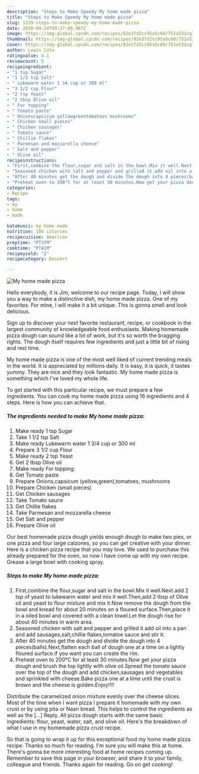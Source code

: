 ```yaml
---
description: "Steps to Make Speedy My home made pizza"
title: "Steps to Make Speedy My home made pizza"
slug: 1229-steps-to-make-speedy-my-home-made-pizza
date: 2020-04-24T09:37:08.967Z
image: https://img-global.cpcdn.com/recipes/82e3fd2cc95a5c60/751x532cq70/my-home-made-pizza-recipe-main-photo.jpg
thumbnail: https://img-global.cpcdn.com/recipes/82e3fd2cc95a5c60/751x532cq70/my-home-made-pizza-recipe-main-photo.jpg
cover: https://img-global.cpcdn.com/recipes/82e3fd2cc95a5c60/751x532cq70/my-home-made-pizza-recipe-main-photo.jpg
author: Lewis Cole
ratingvalue: 4.1
reviewcount: 5
recipeingredient:
- "1 tsp Sugar"
- "1 1/2 tsp Salt"
- " Lukewarm water 1 34 cup or 300 ml"
- "3 1/2 cup Flour"
- "2 tsp Yeast"
- "2 tbsp Olive oil"
- " For topping"
- " Tomato paste"
- " Onionscapsicum yellowgreentomatoes mushrooms"
- " Chicken small pieces"
- " Chicken sausages"
- " Tomato sauce"
- " Chillie flakes"
- " Parmesan and mozzarella cheese"
- " Salt and pepper"
- " Olive oil"
recipeinstructions:
- "First,combine the flour,sugar and salt in the bowl.Mix it well.Next.add 2 tsp of yeast to lukewarm water and mix it well.Then,add 2 tbsp of Olive oil and yeast to flour mixture and mix it.Now remove the dough from the bowl and knead for about 20 minutes on a floured surface.Then,place it in a oiled bowl and covered with a clean towel.Let the dough rise for about 40 minutes in warm area."
- "Seasoned chicken with salt and pepper and grilled it.add oil into a pan and add sausages,salt,chillie flakes,tomatoe sauce and stir it."
- "After 40 minutes get the dough and divide the dough into 4 pieces(balls).Next,flatten each ball of dough one at a time on a lightly floured surface.if you want you can create the rim."
- "Preheat oven to 200°C for at least 30 minutes.Now get your pizza dough and brush the top lightly with olive oil.Spread the tomato sauce over the top of the dough and add chicken,sausages and vegetables and sprinkled with cheese.Bake pizza one at a time until the crust is brown and the cheese is golden.Enjoy!!!!"
categories:
- Recipe
tags:
- my
- home
- made

katakunci: my home made 
nutrition: 104 calories
recipecuisine: American
preptime: "PT37M"
cooktime: "PT41M"
recipeyield: "2"
recipecategory: Dessert

---
```



![My home made pizza](https://img-global.cpcdn.com/recipes/82e3fd2cc95a5c60/751x532cq70/my-home-made-pizza-recipe-main-photo.jpg)

Hello everybody, it is Jim, welcome to our recipe page. Today, I will show you a way to make a distinctive dish, my home made pizza. One of my favorites. For mine, I will make it a bit unique. This is gonna smell and look delicious.

Sign up to discover your next favorite restaurant, recipe, or cookbook in the largest community of knowledgeable food enthusiasts. Making homemade pizza dough can sound like a lot of work, but it&#39;s so worth the bragging rights. The dough itself requires few ingredients and just a little bit of rising and rest time.

My home made pizza is one of the most well liked of current trending meals in the world. It is appreciated by millions daily. It is easy, it is quick, it tastes yummy. They are nice and they look fantastic. My home made pizza is something which I've loved my whole life.


To get started with this particular recipe, we must prepare a few ingredients. You can cook my home made pizza using 16 ingredients and 4 steps. Here is how you can achieve that.

<!--inarticleads1-->

##### The ingredients needed to make My home made pizza:

1. Make ready 1 tsp Sugar
1. Take 1 1/2 tsp Salt
1. Make ready  Lukewarm water 1 3/4 cup or 300 ml
1. Prepare 3 1/2 cup Flour
1. Make ready 2 tsp Yeast
1. Get 2 tbsp Olive oil
1. Make ready  For topping:
1. Get  Tomato paste
1. Prepare  Onions,capsicum (yellow,green),tomatoes, mushrooms
1. Prepare  Chicken (small pieces)
1. Get  Chicken sausages
1. Take  Tomato sauce
1. Get  Chillie flakes
1. Take  Parmesan and mozzarella cheese
1. Get  Salt and pepper
1. Prepare  Olive oil


Our best homemade pizza dough yields enough dough to make two pies, or one pizza and four large calzones, so you can get creative with your dinner. Here is a chicken pizza recipe that you may love. We used to purchase this already prepared for the oven, so now I have come up with my own recipe. Grease a large bowl with cooking spray. 

<!--inarticleads2-->

##### Steps to make My home made pizza:

1. First,combine the flour,sugar and salt in the bowl.Mix it well.Next.add 2 tsp of yeast to lukewarm water and mix it well.Then,add 2 tbsp of Olive oil and yeast to flour mixture and mix it.Now remove the dough from the bowl and knead for about 20 minutes on a floured surface.Then,place it in a oiled bowl and covered with a clean towel.Let the dough rise for about 40 minutes in warm area.
1. Seasoned chicken with salt and pepper and grilled it.add oil into a pan and add sausages,salt,chillie flakes,tomatoe sauce and stir it.
1. After 40 minutes get the dough and divide the dough into 4 pieces(balls).Next,flatten each ball of dough one at a time on a lightly floured surface.if you want you can create the rim.
1. Preheat oven to 200°C for at least 30 minutes.Now get your pizza dough and brush the top lightly with olive oil.Spread the tomato sauce over the top of the dough and add chicken,sausages and vegetables and sprinkled with cheese.Bake pizza one at a time until the crust is brown and the cheese is golden.Enjoy!!!!


Distribute the caramelized onion mixture evenly over the cheese slices. Most of the time when I want pizza I prepare it homemade with my own crust or by using pita or Naan bread. This helps to control the ingredients as well as the […] Reply. All pizza dough starts with the same basic ingredients: flour, yeast, water, salt, and olive oil. Here&#39;s the breakdown of what I use in my homemade pizza crust recipe. 

So that is going to wrap it up for this exceptional food my home made pizza recipe. Thanks so much for reading. I'm sure you will make this at home. There's gonna be more interesting food at home recipes coming up. Remember to save this page in your browser, and share it to your family, colleague and friends. Thanks again for reading. Go on get cooking!
